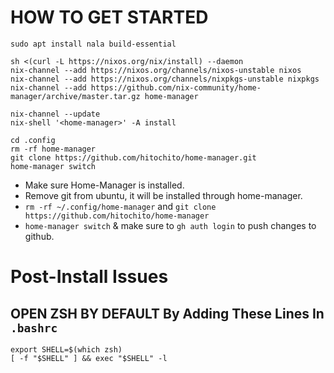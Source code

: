 # HOW TO GET STARTED
```
sudo apt install nala build-essential

sh <(curl -L https://nixos.org/nix/install) --daemon
nix-channel --add https://nixos.org/channels/nixos-unstable nixos
nix-channel --add https://nixos.org/channels/nixpkgs-unstable nixpkgs
nix-channel --add https://github.com/nix-community/home-manager/archive/master.tar.gz home-manager

nix-channel --update
nix-shell '<home-manager>' -A install

cd .config
rm -rf home-manager
git clone https://github.com/hitochito/home-manager.git
home-manager switch
```
- Make sure Home-Manager is installed.
- Remove git from ubuntu, it will be installed through home-manager.
- `rm -rf ~/.config/home-manager` and `git clone https://github.com/hitochito/home-manager `
- `home-manager switch` & make sure to `gh auth login` to push changes to github.

# Post-Install Issues
## OPEN ZSH BY DEFAULT By Adding These Lines In `.bashrc`
```
export SHELL=$(which zsh)
[ -f "$SHELL" ] && exec "$SHELL" -l
```
